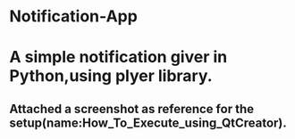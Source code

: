 # Notification-App
<p>
<h1>A simple notification giver in Python,using plyer library.</h1>
<h2>Attached a screenshot as reference for the setup(name:How_To_Execute_using_QtCreator).</h2>
</p>
